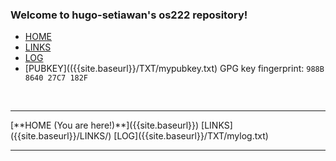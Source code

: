 ---
---
### Welcome to hugo-setiawan's os222 repository!

- [HOME]({{site.baseurl}})
- [LINKS]({{site.baseurl}}/LINKS/)
- [LOG]({{site.baseurl}}/TXT/mylog.txt)
- [PUBKEY](({{site.baseurl}}/TXT/mypubkey.txt)
GPG key fingerprint: ```988B 8640 27C7 182F```

<br>
<hr>
[**HOME (You are here!)**]({{site.baseurl}}) [LINKS]({{site.baseurl}}/LINKS/) [LOG]({{site.baseurl}}/TXT/mylog.txt)
<br>
<hr>

